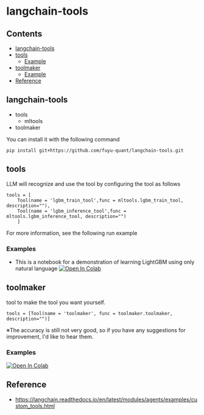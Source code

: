 # langchain-tools

## Contents
* [langchain-tools](#langchain-tools-1)
* [tools](#tools)
    * [Example](#examples)
* [toolmaker](#toolmaker)
    * [Example](#examples-1)
* [Reference](#reference)

## langchain-tools
* tools
    * mltools
* toolmaker

You can install it with the following command
```
pip install git+https://github.com/fuyu-quant/langchain-tools.git
```

## tools
LLM will recognize and use the tool by configuring the tool as follows
```
tools = [
    Tool(name = 'lgbm_train_tool',func = mltools.lgbm_train_tool, description=""),
    Tool(name = 'lgbm_inference_tool',func = mltools.lgbm_inference_tool, description="")
    ]
```
For more information, see the following run example

### Examples
* This is a notebook for a demonstration of learning LightGBM using only natural language
[![Open In Colab](https://colab.research.google.com/assets/colab-badge.svg)](https://colab.research.google.com/github/fuyu-quant/langchain-tools/blob/main/examples/langchain-tools_LightGBM.ipynb)

## toolmaker
tool to make the tool you want yourself.

```
tools = [Tool(name = 'toolmaker', func = toolmaker.toolmaker, description="")]
```
※The accuracy is still not very good, so if you have any suggestions for improvement, I'd like to hear them.

### Examples
[![Open In Colab](https://colab.research.google.com/assets/colab-badge.svg)](https://colab.research.google.com/github/fuyu-quant/langchain-tools/blob/main/examples/langchain-tools_LightGBM.ipynb)

## Reference
* https://langchain.readthedocs.io/en/latest/modules/agents/examples/custom_tools.html